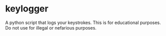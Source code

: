 # keylogger
A python script that logs your keystrokes. This is for educational purposes.  Do not use for illegal or nefarious purposes.
